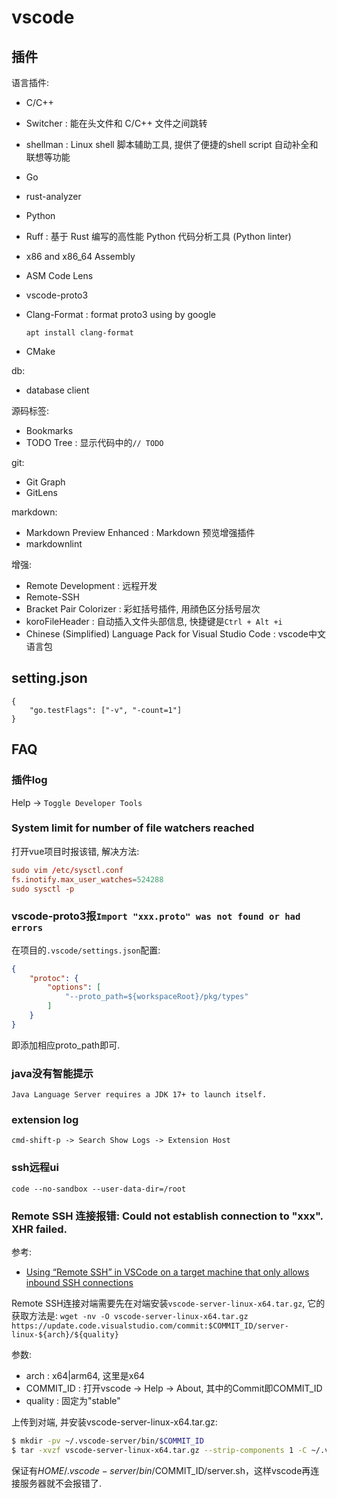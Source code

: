# vscode

## 插件
语言插件:
- C/C++
- Switcher : 能在头文件和 C/C++ 文件之间跳转
- shellman :  Linux shell 脚本辅助工具, 提供了便捷的shell script 自动补全和联想等功能
- Go
- rust-analyzer
- Python
- Ruff : 基于 Rust 编写的高性能 Python 代码分析工具 (Python linter)
- x86 and x86_64 Assembly
- ASM Code Lens
- vscode-proto3
- Clang-Format : format proto3 using by google

    `apt install clang-format`
- CMake

db:
- database client

源码标签:
- Bookmarks
- TODO Tree : 显示代码中的`// TODO`

git:
- Git Graph
- GitLens

markdown:
- Markdown Preview Enhanced : Markdown 预览增强插件
- markdownlint

增强:
- Remote Development : 远程开发
- Remote-SSH
- Bracket Pair Colorizer : 彩虹括号插件, 用顔色区分括号层次
- koroFileHeader : 自动插入文件头部信息, 快捷键是`Ctrl + Alt +i`
- Chinese (Simplified) Language Pack for Visual Studio Code : vscode中文语言包

## setting.json
```
{
    "go.testFlags": ["-v", "-count=1"]
}
```

## FAQ
### 插件log
Help -> `Toggle Developer Tools`

### System limit for number of file watchers reached
打开vue项目时报该错, 解决方法:
```conf
sudo vim /etc/sysctl.conf
fs.inotify.max_user_watches=524288
sudo sysctl -p
```

### vscode-proto3报`Import "xxx.proto" was not found or had errors`
在项目的`.vscode/settings.json`配置:
```json
{
    "protoc": {
        "options": [
            "--proto_path=${workspaceRoot}/pkg/types"
        ]
    }
}
```

即添加相应proto_path即可.

### java没有智能提示
`Java Language Server requires a JDK 17+ to launch itself.`

### extension log
`cmd-shift-p -> Search Show Logs -> Extension Host`

### ssh远程ui
`code --no-sandbox --user-data-dir=/root`

### Remote SSH 连接报错: Could not establish connection to "xxx". XHR failed.
参考:
- [Using “Remote SSH” in VSCode on a target machine that only allows inbound SSH connections](https://stackoverflow.com/questions/56718453/using-remote-ssh-in-vscode-on-a-target-machine-that-only-allows-inbound-ssh-co/56781109#56781109)

Remote SSH连接对端需要先在对端安装`vscode-server-linux-x64.tar.gz`, 它的获取方法是:
`wget -nv -O vscode-server-linux-x64.tar.gz https://update.code.visualstudio.com/commit:$COMMIT_ID/server-linux-${arch}/${quality}`

参数:
- arch : x64|arm64, 这里是x64
- COMMIT_ID : 打开vscode -> Help -> About, 其中的Commit即COMMIT_ID
- quality : 固定为"stable"

上传到对端, 并安装vscode-server-linux-x64.tar.gz:
```bash
$ mkdir -pv ~/.vscode-server/bin/$COMMIT_ID
$ tar -xvzf vscode-server-linux-x64.tar.gz --strip-components 1 -C ~/.vscode-server/bin/$COMMIT_ID
```

保证有$HOME/.vscode-server/bin/$COMMIT_ID/server.sh，这样vscode再连接服务器就不会报错了.